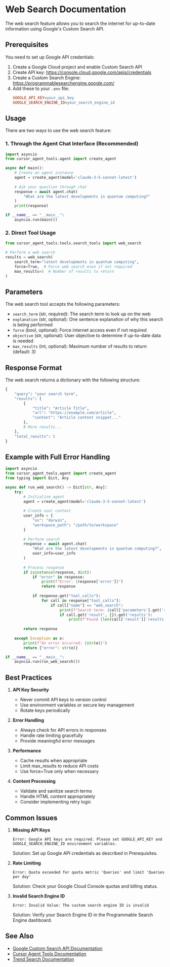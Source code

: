 # Web Search Documentation

The web search feature allows you to search the internet for up-to-date information using Google's Custom Search API.

## Prerequisites

You need to set up Google API credentials:

1. Create a Google Cloud project and enable Custom Search API
2. Create API key: https://console.cloud.google.com/apis/credentials
3. Create a Custom Search Engine: https://programmablesearchengine.google.com/
4. Add these to your `.env` file:
   ```ini
   GOOGLE_API_KEY=your_api_key
   GOOGLE_SEARCH_ENGINE_ID=your_search_engine_id
   ```

## Usage

There are two ways to use the web search feature:

### 1. Through the Agent Chat Interface (Recommended)

```python
import asyncio
from cursor_agent_tools.agent import create_agent

async def main():
    # Create an agent instance
    agent = create_agent(model='claude-3-5-sonnet-latest')
    
    # Ask your question through chat
    response = await agent.chat(
        "What are the latest developments in quantum computing?"
    )
    print(response)

if __name__ == "__main__":
    asyncio.run(main())
```

### 2. Direct Tool Usage

```python
from cursor_agent_tools.tools.search_tools import web_search

# Perform a web search
results = web_search(
    search_term="latest developments in quantum computing",
    force=True,  # Force web search even if not required
    max_results=5  # Number of results to return
)
```

## Parameters

The web search tool accepts the following parameters:

- `search_term` (str, required): The search term to look up on the web
- `explanation` (str, optional): One sentence explanation of why this search is being performed
- `force` (bool, optional): Force internet access even if not required
- `objective` (str, optional): User objective to determine if up-to-date data is needed
- `max_results` (int, optional): Maximum number of results to return (default: 3)

## Response Format

The web search returns a dictionary with the following structure:

```python
{
    "query": "your search term",
    "results": [
        {
            "title": "Article Title",
            "url": "https://example.com/article",
            "content": "Article content snippet..."
        },
        # More results...
    ],
    "total_results": 5
}
```

## Example with Full Error Handling

```python
import asyncio
from cursor_agent_tools.agent import create_agent
from typing import Dict, Any

async def run_web_search() -> Dict[str, Any]:
    try:
        # Initialize agent
        agent = create_agent(model='claude-3-5-sonnet-latest')
        
        # Create user context
        user_info = {
            "os": "darwin",
            "workspace_path": "/path/to/workspace"
        }
        
        # Perform search
        response = await agent.chat(
            "What are the latest developments in quantum computing?",
            user_info=user_info
        )
        
        # Process response
        if isinstance(response, dict):
            if "error" in response:
                print(f"Error: {response['error']}")
                return response
                
            if response.get("tool_calls"):
                for call in response["tool_calls"]:
                    if call["name"] == "web_search":
                        print(f"Search term: {call['parameters'].get('search_term')}")
                        if call.get('result', {}).get('results'):
                            print(f"Found {len(call['result']['results'])} results")
                            
        return response
        
    except Exception as e:
        print(f"An error occurred: {str(e)}")
        return {"error": str(e)}

if __name__ == "__main__":
    asyncio.run(run_web_search())
```

## Best Practices

1. **API Key Security**
   - Never commit API keys to version control
   - Use environment variables or secure key management
   - Rotate keys periodically

2. **Error Handling**
   - Always check for API errors in responses
   - Handle rate limiting gracefully
   - Provide meaningful error messages

3. **Performance**
   - Cache results when appropriate
   - Limit max_results to reduce API costs
   - Use force=True only when necessary

4. **Content Processing**
   - Validate and sanitize search terms
   - Handle HTML content appropriately
   - Consider implementing retry logic

## Common Issues

1. **Missing API Keys**
   ```
   Error: Google API keys are required. Please set GOOGLE_API_KEY and GOOGLE_SEARCH_ENGINE_ID environment variables.
   ```
   Solution: Set up Google API credentials as described in Prerequisites.

2. **Rate Limiting**
   ```
   Error: Quota exceeded for quota metric 'Queries' and limit 'Queries per day'
   ```
   Solution: Check your Google Cloud Console quotas and billing status.

3. **Invalid Search Engine ID**
   ```
   Error: Invalid Value: The custom search engine ID is invalid
   ```
   Solution: Verify your Search Engine ID in the Programmable Search Engine dashboard.

## See Also

- [Google Custom Search API Documentation](https://developers.google.com/custom-search/v1/overview)
- [Cursor Agent Tools Documentation](../README.md)
- [Trend Search Documentation](./trend_search.md) 